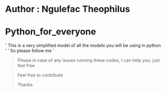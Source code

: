# Author : Ngulefac Theophilus
# Python_for_everyone

'
 This is a very simplified model of all the models you will be using in python
'
'
So please follow me 
'
> Please in case of any issues running these codes, I can help you, just feel free 

> Feel free to contribute

> Thanks